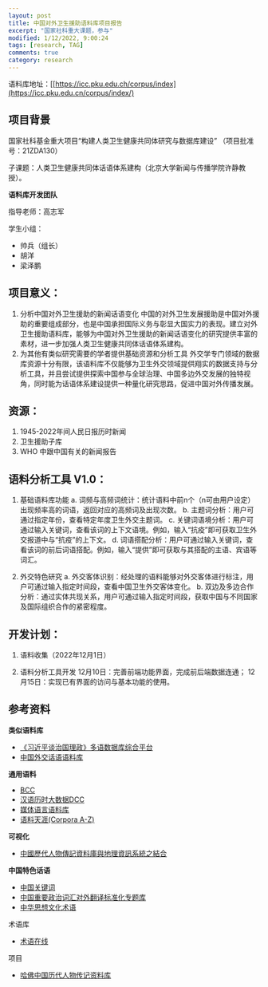 ```yaml
---
layout: post
title: 中国对外卫生援助语料库项目报告
excerpt: "国家社科重大课题，参与"
modified: 1/12/2022, 9:00:24
tags: [research, TAG]
comments: true
category: research
---
```




语料库地址：[[https://icc.pku.edu.ch/corpus/index](https://icc.pku.edu.cn/corpus/index/)


## 项目背景

国家社科基金重大项目“构建人类卫生健康共同体研究与数据库建设” （项目批准号：21ZDA130）

子课题：人类卫生健康共同体话语体系建构（北京大学新闻与传播学院许静教授）。

**语料库开发团队**

指导老师：高志军

学生小组：
- 	帅兵（组长）
- 	胡洋
- 	梁泽鹏

## 项目意义：
1.	分析中国对外卫生援助的新闻话语变化
中国的对外卫生发展援助是中国对外援助的重要组成部分，也是中国承担国际义务与彰显大国实力的表现。建立对外卫生援助语料库，能够为中国对外卫生援助的新闻话语变化的研究提供丰富的素材，进一步加强人类卫生健康共同体话语体系建构。
2.	为其他有类似研究需要的学者提供基础资源和分析工具
外交学专门领域的数据库资源十分有限，该语料库不仅能够为卫生外交领域提供翔实的数据支持与分析工具，并且尝试提供探索中国参与全球治理、中国多边外交发展的独特视角，同时能为话语体系建设提供一种量化研究思路，促进中国对外传播发展。

## 资源：
1.	1945-2022年间人民日报历时新闻
2.	卫生援助子库
3.	WHO 中跟中国有关的新闻报告


## 语料分析工具 V1.0：
1. 基础语料库功能
  	a.	词频与高频词统计：统计语料中前n个（n可由用户设定）出现频率高的词语，返回对应的高频词及出现次数。
  	b.	主题词分析：用户可通过指定年份，查看特定年度卫生外交主题词。
  	c.	关键词语境分析：用户可通过输入关键词，查看该词的上下文语境。例如，输入“抗疫”即可获取卫生外交报道中与“抗疫”的上下文。
  	d.	词语搭配分析：用户可通过输入关键词，查看该词的前后词语搭配。例如，输入“提供”即可获取与其搭配的主语、宾语等词汇。

  

2. 外交特色研究
  a.	外交客体识别：经处理的语料能够对外交客体进行标注，用户可通过输入指定时间段，查看中国卫生外交客体变化。
  b.	双边及多边合作分析：通过实体共现关系，用户可通过输入指定时间段，获取中国与不同国家及国际组织合作的紧密程度。 



## 开发计划：

1. 语料收集（2022年12月1日）

2. 语料分析工具开发
  12月10日：完善前端功能界面，完成前后端数据连通；
  12月15日：实现已有界面的访问与基本功能的使用。

  


## 参考资料

**类似语料库**

- [《习近平谈治国理政》多语数据库综合平台](http://imate.cascorpus.com)
- [中国外交话语语料库](http://www5.zzu.edu.cn/cdd/th_ssjgy.jsp?urltype=tree.TreeTempUrl&wbtreeid=1106)

**通用语料**

- [BCC](http://bcc.blcu.edu.cn)
- [汉语历时大数据DCC](http://202.112.194.62:8081)
- [媒体语言语料库](http://ling.cuc.edu.cn/RawPub/)
- [语料天涯(Corpora A-Z)](http://corpus.bfsu.edu.cn/Corpora_A-Z_Beijing_Foreign_Studies_University_Corpus_Research_Group.html)



**可视化**

- [中國歷代人物傳記資料庫與地理資訊系統之結合](https://projects.iq.harvard.edu/chinesecbdb/%E5%9C%B0%E7%90%86%E8%B3%87%E8%A8%8A%E7%B3%BB%E7%B5%B1)



**中国特色话语**

- [中国关键词](http://www.china.org.cn/chinese/china_key_words/)
- [中国重要政治词汇对外翻译标准化专题库](http://210.72.20.108/special/class3/introduction.jsp)
- [中华思想文化术语](https://www.chinesethought.cn)

术语库

- [术语在线](https://www.termonline.cn/index)

项目

- [哈佛中国历代人物传记资料库](https://projects.iq.harvard.edu/chinesecbdb)
